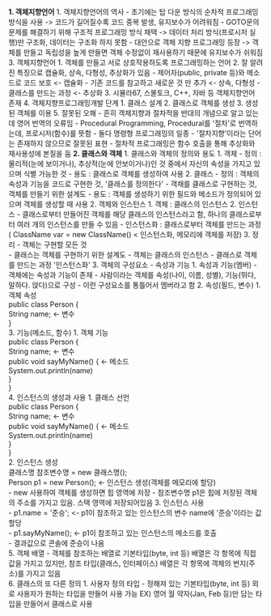 **1. 객체지향언어**
	1. 객체지향언어의 역사
		- 초기에는 탑 다운 방식의 순차적 프로그래밍 방식을 사용 -> 코드가 길어질수록 코드 중복 발생, 유지보수가 어려워짐
		- GOTO문의 문제를 해결하기 위해 구조적 프로그래밍 방식 채택 -> 데이터 처리 방식(프로시저 실행)만 구조화, 데이터는 구조화 하지 못함
		- 대안으로 객체 지향 프로그래밍 등장 -> 객체를 만들고 독립성을 높게 만들면 객체 수정없이 재사용하기 때문에 유지보수가 쉬워짐
	3. 객체지향언어
		1. 객체를 만들고 서로 상호작용하도록 프로그래밍하는 언어
		2. 잘 알려진 특징으로 캡슐화, 상속, 다형성, 추상화가 있음
			- 제어자(public, private 등)와 메소드로 코드 보호 <- 캡슐화
			- 기존 코드를 참고하고 새로운 것 만 추가 <- 상속, 다형성
			- 클래스를 만드는 과정 <- 추상화
		3. 시뮬라67, 스몰토크, C++, 자바 등 객체지향언어 존재
	4. 객체지향프로그래밍개발 단계
		1. 클래스 설계
		2. 클래스로 객체를 생성
		3. 생성된 객체를 이용
	5. 잘못된 오해
		- 흔히 객체지향과 절차적을 반대의 개념으로 알고 있는데 영어 번역의 오류임
		- Procedural Programming, Procedural를 '절차'로 번역하는데, 프로시저(함수)를 뜻함
		- 둘다 명령형 프로그래밍의 일종
		- '절차지향'이라는 단어는 존재하지 않으므로 잘못된 표현
		- 절차적 프로그래밍은 함수 호출을 통해 추상화와 재사용성에 본질을 둠
**2. 클래스와 객체**
	1. 클래스와 객체의 정의와 용도
		1. 객체
			- 정의 : 물리적(눈에 보이거나), 추상적(눈에 안보이거나)인 것 중에서 자신의 속성을 가지고 있으며 식별 가능한 것
			- 용도 : 클래스로 객체를 생성하여 사용
		2. 클래스
			- 정의 : 객체의 속성과 기능을 코드로 구현한 것, '클래스를 정의한다' - 객채를 클래스로 구현하는 것, 객체를 만들기 위한 설계도
			- 용도 : 객체를 생성하기 위한 필드와 메소드가 정의되어 있으며 객체를 생성할 때 사용
	2. 객체와  인스턴스
		1. 객체 : 클래스의 인스턴스
		2. 인스턴스
			- 클래스로부터 만들어진 객체를 해당 클래스의 인스턴스라고 함, 하나의 클래스로부터 여러 개의 인스턴스를 만들 수 있음
			- 인스턴스화 : 클래스로부터 객체를 만드는 과정 ( ClassName var = new ClassName() < 인스턴스화, 메모리에 객체를 저장)
		3. 정리
			- 객체는 구현할 모든 것  
			- 클래스는 객체를 구현하기 위한 설계도
			- 객체는 클래스의 인스턴스
			- 클래스로 객체를 만드는 과정 '인스턴스화'
	3. 객체의 구성요소 - 속성과 기능
		1. 속성과 기능(멤버)
			- 객체에는 속성과 기능이 존재
			- 사람이라는 객체를 속성(나이, 이름, 성별), 기능(뛰다, 말하다. 앉다)으로 구성
			- 이런 구성요소를 통틀어서 멤버라고 함
		2. 속성(필드, 변수)
			1. 객체 속성  
				public class Person {  
				    String name; <- 변수  
				}  
		3. 기능(메소드, 함수)
			1. 객체 기능  
				public class Person {  
				    String name; <- 변수  
				    public void sayMyName() { <- 메소드  
					    System.out.println(name)  
				    }  
				}  
	4. 인스턴스의 생성과 사용
		1. 클래스 선언  
			public class Person {  
			    String name; <- 변수  
			    public void sayMyName() { <- 메소드  
				    System.out.println(name)  
			    }  
			}  
		2. 인스턴스 생성  
			클래스명 참조변수명 = new 클래스명();  
			Person p1 = new Person(); <- 인스턴스 생성(객체를 메모리에 할당)  
			- new 사용하여 객체를 생성하면 힙 영역에 저장
			- 참조변수명 p1은 힙에 저장된 객체의 주소를 가지고 있음. 스택 영역에 저장되어있음
		3. 인스턴스 사용  
			- p1.name = '준승'; <- p1이 참조하고 있는 인스턴스의 변수 name에 '준승'이라는 값 할당  
			- p1.sayMyName(); <- p1이 참조하고 있는 인스턴스의 메소드를 호출  
			- 결과값으로 콘솔에 준승이 나옴  
	5. 객체 배열
		- 객체를 참조하는 배열로 기본타입(byte, int 등) 배열은 각 항목에 직접 값을 가지고 있지만, 참조 타입(클래스, 인터페이스) 배열은 각 항목에 객체의 번지(주소)를 가지고 있음  
	6. 클래스의 또 다른 정의
		1. 사용자 정의 타입
			- 정해져 있는 기본타입(byte, int 등) 외로 사용자가 원하는 타입을 만들어 사용 가능 EX) 영어 월 약자(Jan, Feb 등)만 담는 타입을 만들어서 클래스로 사용
